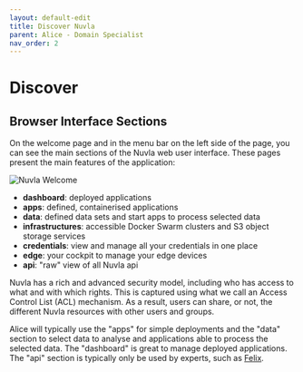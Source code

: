 ```yaml
---
layout: default-edit
title: Discover Nuvla
parent: Alice - Domain Specialist
nav_order: 2
---
```


Discover
=====

## Browser Interface Sections

On the welcome page and in the menu bar on the left side of the page, you can see the main sections of the Nuvla web user interface.  These pages present the main features of the application:

![Nuvla Welcome](/docs/assets/welcome.png)

 - **dashboard**: deployed applications
 - **apps**: defined, containerised applications
 - **data**: defined data sets and start apps to process selected data
 - **infrastructures**: accessible Docker Swarm clusters and S3 object storage services
 - **credentials**: view and manage all your credentials in one place
 - **edge**: your cockpit to manage your edge devices
 - **api**: "raw" view of all Nuvla api

Nuvla has a rich and advanced security model, including who has access to what and with which rights. This is captured using what we call an Access Control List (ACL) mechanism.  As a result, users can share, or not, the different Nuvla resources with other users and groups.

Alice will typically use the "apps" for simple deployments and the "data" section to select data to analyse and applications able to process the selected data. The "dashboard" is great to manage deployed applications. The
"api" section is typically only be used by experts, such as [Felix](/felix).
